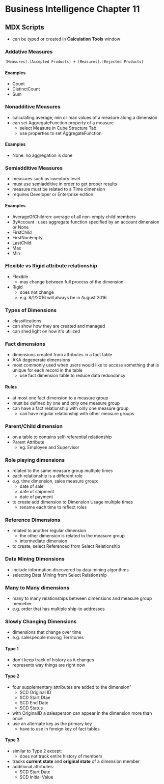 # Business Intelligence Chapter 11
## MDX Scripts
- can be typed or created in **Calculation Tools** window
	
### Addative Measures
```mdx
[Measures].[Accepted Products] + [Measures].[Rejected Products]
```
#### Examples
- Count
- DistinctCount
- Sum

### Nonadditive Measures
- calculating average, min or max values of a measure along a dimension
- can set AggregateFunction property of a measure
	- select Measure in Cube Structure Tab
	- use properties to set AggregateFunction

#### Examples
- None: no aggregation is done

### Semiadditive Measures
- measures such as inventory level
- must use semiadditive in order to get proper results
- measure must be related to a Time dimension
- requires Developer or Enterprise edition

#### Examples
- AverageOfChildren: average of all non-empty child members
- ByAccount : uses aggregate function specified by an account dimension or None
- FirstChild
- FirstNonEmpty
- LastChild
- Max
- Min

### Flexible vs Rigid attribute relationship
- Flexible
	- may change between full process of the dimension
- Rigid
	- does not change
	- e.g. 8/1/2016 will always be in August 2016

### Types of Dimensions
- classifications
- can show how they are created and managed
- can shed light on how it's utilized

### Fact dimensions
- dimensions created from attributes in a fact table
- AKA degenerate dimensions
- most commonly used when users would like to access something that is unique for each record in the table
	- use fact dimension table to reduce data redundancy

#### Rules
- at most one fact dimension to a measure group
- must be defined by one and only one measure group
- can have a fact relationship with only one measure group
	- can have regular relationship with other measure groups

### Parent/Child dimension
- on a table to contains self-referential relationship
- Parent Attribute
	- eg. Employee and Supervisor

### Role playing dimensions
- related to the same measure group multiple times
- each relationship is a different role
- e.g. time dimension, sales measure group:
	- date of sale
	- date of shipment
	- date of payment
- to create add dimension to Dimension Usage multiple times
	- rename each time to reflect roles

### Reference Dimensions
- related to another regular dimension
	- the other dimension is related to the measure group
	- intermediate dimension
- to create, select Referenced from Select Relationship

### Data Mining Dimensions
- include information discovered by data mining algorithms
- selecting Data Mining from Select Relationship

### Many to Many dimensions
- many to many relationships between dimensions and measure group memeber
- e.g. order that has multiple ship-to addresses

### Slowly Changing Dimensions
- dimensions that change over time
- e.g. salespeople moving Territories

#### Type 1
- don't keep track of history as it changes
- represents way things are right now

#### Type 2
- four supplementary attributes are added to the dimension"
	- SCD Original ID
	- SCD Start Dtae
	- SCD End Date
	- SCD Status
- with OriginalID a salesperson can appear in the dimension more than once
- use an alternate key as the primary key
	- have to use in foreign key of fact tables

#### Type 3
- similar to Type 2 except:
	- does not track entire history of members
- tracks **current state** and **original state** of a dimension member
- additional attributes:
	- SCD Start Date
	- SCD Initial Value





